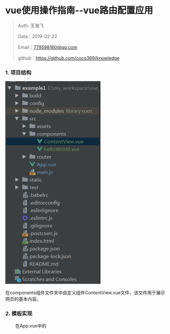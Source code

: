 
# vue使用操作指南--vue路由配置应用

>Auth: 王海飞
>
>Data：2019-02-22
>
>Email：779598160@qq.com
>
>github：https://github.com/coco369/knowledge 


### 1. 项目结构

![图](../images/vue_example_router.png)

在components组件文件夹中自定义组件ContentView.vue文件，该文件用于展示网页的基本内容。

### 2. 模板实现

&nbsp;&nbsp;&nbsp;&nbsp;&nbsp;&nbsp;&nbsp;&nbsp;在App.vue中的<template>标签内定义<router-link>和<router-view>标签。其中<router-link>标签用于定义页面中点击的内容，标签<router-link to="/路由">中属性to表示当用户点击之后将跳转的路由地址。<router-view>标签定义显示组件中定义的内容。


修改App.vue中内容:

	<template>
	  <div id="app">
	    <img src="./assets/logo.png">
	
	    <hello></hello>
	    <ul class="nav">
	      <li>
		// 定义点击链接，跳转到路由'/contentview'
	        <router-link to="/contentview">Vue基本使用</router-link>
	      </li>
	    </ul>
		// 点击按钮后，显示组件中定义的内容
	    <router-view></router-view>
	  </div>
	</template>

### 3. 路由解析

&nbsp;&nbsp;&nbsp;&nbsp;&nbsp;&nbsp;&nbsp;&nbsp;在main.js文件中定义解析跳转路由'/contentview'和组件ContentView.vue的对应关系。 路由的定义需要先定义route，再定义routers，最后定义router。

	// 系统原本写法
	// import Vue from 'vue'
	
	// 报错解决: 通过以下方式导入Vue
	import Vue from 'vue/dist/vue.js'
	import App from './App'
	import VueRouter from 'vue-router'
	
	// vue-router使用
	// 1.导入组件
	import ContentView from './components/ContentView.vue'
	
	Vue.config.productionTip = false

	// 2. 明确地安装使用路由功能
	Vue.use(VueRouter)
	
	// 3. 定义路由，当访问路由'/contentview'地址时，调用主键ContentView
	var routes = [
	  {
	    path: '/contentview',
	    component: ContentView
	  }
	]
	
	// 4. 创建 router 实例
	var router = new VueRouter({
	  routes
	})
	
	new Vue({
	  // 渲染App.vue
	   render: h => h(App),
	  // 5. 创建和挂载根实例
	  router
	}).$mount('#app')

### 4. 定义组件ContentView.vue

在src/components/文件路径下创建组件ContentView.vue文件, ContentView.vue内容如下:

	<template>
	  <div class="contentview">
	    <hr>
	    <h1> Vue基本使用 </h1>
	
	    <!-- 数据渲染 {{}} -->
	    <p> 英文名: {{ name1 }} </p>
	 
	    <hr>
	  </div>
	</template>
	
	<script>
		export default {
		  data () {
		    return {
		      name1: 'Atom'
		    }
		  }
		}
	</script>

在<template>标签中定义解析<p>标签，p标签中的值在<script>中进行定义。




